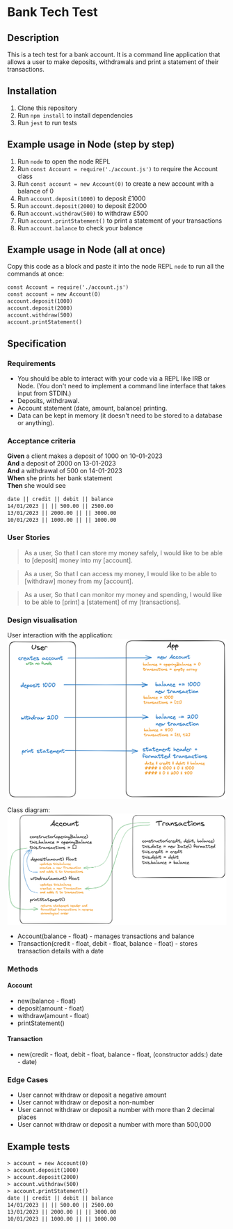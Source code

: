 # Bank Tech Test

## Description

This is a tech test for a bank account. It is a command line application that allows a user to make deposits, withdrawals and print a statement of their transactions.

## Installation

1. Clone this repository
2. Run `npm install` to install dependencies
3. Run `jest` to run tests

## Example usage in Node (step by step)

1. Run `node` to open the node REPL
2. Run `const Account = require('./account.js')` to require the Account class
3. Run `const account = new Account(0)` to create a new account with a balance of 0
4. Run `account.deposit(1000)` to deposit £1000
5. Run `account.deposit(2000)` to deposit £2000
6. Run `account.withdraw(500)` to withdraw £500
7. Run `account.printStatement()` to print a statement of your transactions
8. Run `account.balance` to check your balance

## Example usage in Node (all at once)

Copy this code as a block and paste it into the node REPL `node` to run all the commands at once:
```
const Account = require('./account.js')
const account = new Account(0)
account.deposit(1000)
account.deposit(2000)
account.withdraw(500)
account.printStatement()
```

## Specification

### Requirements

* You should be able to interact with your code via a REPL like IRB or Node.  (You don't need to implement a command line interface that takes input from STDIN.)
* Deposits, withdrawal.
* Account statement (date, amount, balance) printing.
* Data can be kept in memory (it doesn't need to be stored to a database or anything).

### Acceptance criteria

**Given** a client makes a deposit of 1000 on 10-01-2023  
**And** a deposit of 2000 on 13-01-2023  
**And** a withdrawal of 500 on 14-01-2023  
**When** she prints her bank statement  
**Then** she would see

```
date || credit || debit || balance
14/01/2023 || || 500.00 || 2500.00
13/01/2023 || 2000.00 || || 3000.00
10/01/2023 || 1000.00 || || 1000.00
```

### User Stories

> As a user, 
> So that I can store my money safely,
> I would like to be able to [deposit] money into my [account].

> As a user,
> So that I can access my money,
> I would like to be able to [withdraw] money from my [account].

> As a user,
> So that I can monitor my money and spending,
> I would like to be able to [print] a [statement] of my [transactions].

### Design visualisation

User interaction with the application:
![Bank Tech Test User Interaction Design](./images/bank-tech-test-user-interaction.png)

Class diagram:
![Bank Tech Test Class Diagram](./images/bank-tech-test-mk2.png)


* Account(balance - float) - manages transactions and balance
* Transaction(credit - float, debit - float, balance - float) - stores transaction details with a date

### Methods

#### Account

* new(balance - float)
* deposit(amount - float) 
* withdraw(amount - float)
* printStatement()

#### Transaction

* new(credit - float, debit - float, balance - float, (constructor adds:) date - date)

### Edge Cases

* User cannot withdraw or deposit a negative amount
* User cannot withdraw or deposit a non-number
* User cannot withdraw or deposit a number with more than 2 decimal places
* User cannot withdraw or deposit a number with more than 500,000

## Example tests

```
> account = new Account(0)
> account.deposit(1000)
> account.deposit(2000)
> account.withdraw(500)
> account.printStatement()
date || credit || debit || balance
14/01/2023 || || 500.00 || 2500.00
13/01/2023 || 2000.00 || || 3000.00
10/01/2023 || 1000.00 || || 1000.00
```

